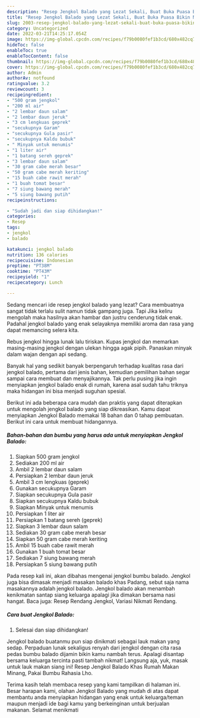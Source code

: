 ```yaml
---
description: "Resep Jengkol Balado yang Lezat Sekali, Buat Buka Puasa Bikin Ngiler"
title: "Resep Jengkol Balado yang Lezat Sekali, Buat Buka Puasa Bikin Ngiler"
slug: 2003-resep-jengkol-balado-yang-lezat-sekali-buat-buka-puasa-bikin-ngiler
category: Uncategorized
date: 2022-03-21T14:25:17.054Z
image: https://img-global.cpcdn.com/recipes/f79b0080fef1b3cd/680x482cq70/jengkol-balado-foto-resep-utama.jpg
hideToc: false
enableToc: true
enableTocContent: false
thumbnail: https://img-global.cpcdn.com/recipes/f79b0080fef1b3cd/680x482cq70/jengkol-balado-foto-resep-utama.jpg
cover: https://img-global.cpcdn.com/recipes/f79b0080fef1b3cd/680x482cq70/jengkol-balado-foto-resep-utama.jpg
author: Admin
authorAv: notfound
ratingvalue: 3.2
reviewcount: 3
recipeingredient:
- "500 gram jengkol"
- "200 ml air"
- "2 lembar daun salam"
- "2 lembar daun jeruk"
- "3 cm lengkuas geprek"
- "secukupnya Garam"
- "secukupnya Gula pasir"
- "secukupnya Kaldu bubuk"
- " Minyak untuk menumis"
- "1 liter air"
- "1 batang sereh geprek"
- "3 lembar daun salam"
- "30 gram cabe merah besar"
- "50 gram cabe merah keriting"
- "15 buah cabe rawit merah"
- "1 buah tomat besar"
- "7 siung bawang merah"
- "5 siung bawang putih"
recipeinstructions:

- "Sudah jadi dan siap dihidangkan!"
categories:
- Resep
tags:
- jengkol
- balado

katakunci: jengkol balado 
nutrition: 136 calories
recipecuisine: Indonesian
preptime: "PT38M"
cooktime: "PT43M"
recipeyield: "1"
recipecategory: Lunch

---
```



Sedang mencari ide resep jengkol balado yang lezat? Cara membuatnya sangat tidak terlalu sulit namun tidak gampang juga. Tapi Jika keliru mengolah maka hasilnya akan hambar dan justru cenderung tidak enak. Padahal jengkol balado yang enak selayaknya memiliki aroma dan rasa yang dapat memancing selera kita.


Rebus jengkol hingga lunak lalu tiriskan. Kupas jengkol dan memarkan masing-masing jengkol dengan ulekan hingga agak pipih. Panaskan minyak dalam wajan dengan api sedang.

Banyak hal yang sedikit banyak berpengaruh terhadap kualitas rasa dari jengkol balado, pertama dari jenis bahan, kemudian pemilihan bahan segar sampai cara membuat dan menyajikannya. Tak perlu pusing jika ingin menyiapkan jengkol balado enak di rumah, karena asal sudah tahu triknya maka hidangan ini bisa menjadi suguhan spesial.


Berikut ini ada beberapa cara mudah dan praktis yang dapat diterapkan untuk mengolah jengkol balado yang siap dikreasikan. Kamu dapat menyiapkan Jengkol Balado memakai 18 bahan dan 0 tahap pembuatan. Berikut ini cara untuk membuat hidangannya.

<!--inarticleads1-->

##### Bahan-bahan dan bumbu yang harus ada untuk menyiapkan Jengkol Balado:

1. Siapkan 500 gram jengkol
1. Sediakan 200 ml air
1. Ambil 2 lembar daun salam
1. Persiapkan 2 lembar daun jeruk
1. Ambil 3 cm lengkuas (geprek)
1. Gunakan secukupnya Garam
1. Siapkan secukupnya Gula pasir
1. Siapkan secukupnya Kaldu bubuk
1. Siapkan  Minyak untuk menumis
1. Persiapkan 1 liter air
1. Persiapkan 1 batang sereh (geprek)
1. Siapkan 3 lembar daun salam
1. Sediakan 30 gram cabe merah besar
1. Siapkan 50 gram cabe merah keriting
1. Ambil 15 buah cabe rawit merah
1. Gunakan 1 buah tomat besar
1. Sediakan 7 siung bawang merah
1. Persiapkan 5 siung bawang putih


Pada resep kali ini, akan dibahas mengenai jengkol bumbu balado. Jengkol juga bisa dimasak menjadi masakan balado khas Padang, sebut saja nama masakannya adalah jengkol balado. Jengkol balado akan menambah kenikmatan santap siang keluarga apalagi jika dimakan bersama nasi hangat. Baca juga: Resep Rendang Jengkol, Variasi Nikmati Rendang. 

<!--inarticleads2-->

##### Cara buat Jengkol Balado:


1. Selesai dan siap dihidangkan!

Jengkol balado buatanmu pun siap dinikmati sebagai lauk makan yang sedap. Perpaduan lunak sekaligus renyah dari jengkol dengan cita rasa pedas bumbu balado dijamin bikin kamu nambah terus. Apalagi disantap bersama keluarga tercinta pasti tambah nikmat! Langsung aja, yuk, masak untuk lauk makan siang ini! Resep Jengkol Balado Khas Rumah Makan Minang, Pakai Bumbu Rahasia Lho. 

Terima kasih telah membaca resep yang kami tampilkan di halaman ini. Besar harapan kami, olahan Jengkol Balado yang mudah di atas dapat membantu anda menyiapkan hidangan yang enak untuk keluarga/teman maupun menjadi ide bagi kamu yang berkeinginan untuk berjualan makanan. Selamat menikmati
